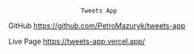                         Tweets App

GitHub https://github.com/PetroMazuryk/tweets-app

Live Page https://tweets-app.vercel.app/
